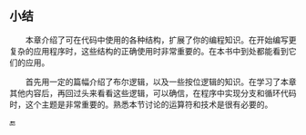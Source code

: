 ## 小结

&emsp;&emsp;本章介绍了可在代码中使用的各种结构，扩展了你的编程知识。在开始编写更复杂的应用程序时，这些结构的正确使用时非常重要的。在本书中到处都能看到它们的应用。

&emsp;&emsp;首先用一定的篇幅介绍了布尔逻辑，以及一些按位逻辑的知识。在学习了本章其他内容后，再回过头来看看这些逻辑，可以确信，在程序中实现分支和循环代码时，这个主题是非常重要的。熟悉本节讨论的运算符和技术是很有必要的。




🔚